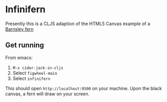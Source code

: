 # Infinifern
Presently this is a CLJS adaption of the HTML5 Canvas example of a [Barnsley fern](https://en.wikipedia.org/wiki/Barnsley_fern)


## Get running
From emacs: 
1. `M-x cider-jack-in-cljs`
2. Select `figwheel-main`
3. Select `infinifern`

This should open `http://localhost:9500` on your machine. Upon the black canvas, a fern
will draw on your screen.
